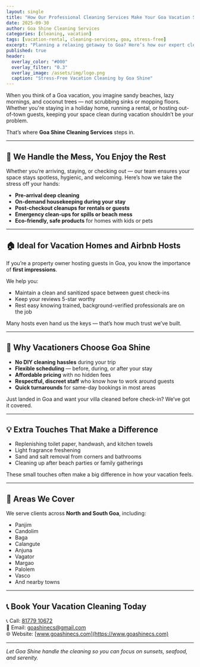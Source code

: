 ```yaml
---
layout: single
title: "How Our Professional Cleaning Services Make Your Goa Vacation Stress-Free"
date: 2025-09-30
author: Goa Shine Cleaning Services
categories: [cleaning, vacation]
tags: [vacation-rental, cleaning-services, goa, stress-free]
excerpt: "Planning a relaxing getaway to Goa? Here’s how our expert cleaning services help you enjoy your stay without lifting a finger."
published: true
header:
  overlay_color: "#000"
  overlay_filter: "0.3"
  overlay_image: /assets/img/logo.png
  caption: "Stress-Free Vacation Cleaning by Goa Shine"
---
```


When you think of a Goa vacation, you imagine sandy beaches, lazy mornings, and coconut trees — not scrubbing sinks or mopping floors. Whether you're staying in a holiday home, running a rental, or hosting out-of-town guests, keeping your space clean during vacation shouldn’t be your problem.

That’s where **Goa Shine Cleaning Services** steps in.

---

## 🧼 We Handle the Mess, You Enjoy the Rest

Whether you’re arriving, staying, or checking out — our team ensures your space stays spotless, hygienic, and welcoming. Here’s how we take the stress off your hands:

- **Pre-arrival deep cleaning**  
- **On-demand housekeeping during your stay**  
- **Post-checkout cleanups for rentals or guests**  
- **Emergency clean-ups for spills or beach mess**  
- **Eco-friendly, safe products** for homes with kids or pets

---

## 🏠 Ideal for Vacation Homes and Airbnb Hosts

If you’re a property owner hosting guests in Goa, you know the importance of **first impressions**.

We help you:

- Maintain a clean and sanitized space between guest check-ins  
- Keep your reviews 5-star worthy  
- Rest easy knowing trained, background-verified professionals are on the job

Many hosts even hand us the keys — that’s how much trust we’ve built.

---

## 🌴 Why Vacationers Choose Goa Shine

- **No DIY cleaning hassles** during your trip  
- **Flexible scheduling** — before, during, or after your stay  
- **Affordable pricing** with no hidden fees  
- **Respectful, discreet staff** who know how to work around guests  
- **Quick turnarounds** for same-day bookings in most areas  

Just landed in Goa and want your villa cleaned before check-in? We’ve got it covered.

---

## 💡 Extra Touches That Make a Difference

- Replenishing toilet paper, handwash, and kitchen towels  
- Light fragrance freshening  
- Sand and salt removal from corners and bathrooms  
- Cleaning up after beach parties or family gatherings  

These small touches often make a big difference in how your vacation feels.

---

## 📍 Areas We Cover

We serve clients across **North and South Goa**, including:

- Panjim  
- Candolim  
- Baga  
- Calangute  
- Anjuna  
- Vagator  
- Margao  
- Palolem  
- Vasco  
- And nearby towns

---

## 📞 Book Your Vacation Cleaning Today

📞 Call: [81779 10672](tel:+918177910672)  
📧 Email: [goashinecs@gmail.com](mailto:goashinecs@gmail.com)  
🌐 Website: [www.goashinecs.com](https://www.goashinecs.com)

---

*Let Goa Shine handle the cleaning so you can focus on sunsets, seafood, and serenity.*
